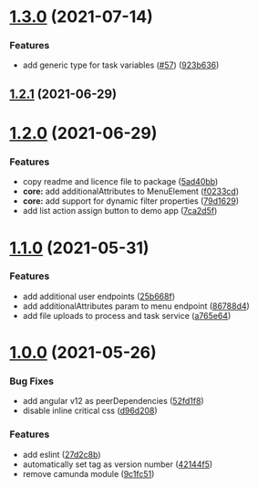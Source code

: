 # [1.3.0](https://github.com/umb/curo-frontend/compare/1.2.1...1.3.0) (2021-07-14)


### Features

* add generic type for task variables ([#57](https://github.com/umb/curo-frontend/issues/57)) ([923b636](https://github.com/umb/curo-frontend/commit/923b6364d852fa315ede424d90ae06e75fad32cb))



## [1.2.1](https://github.com/umb/curo-frontend/compare/1.2.0...1.2.1) (2021-06-29)



# [1.2.0](https://github.com/umb/curo-frontend/compare/1.1.0...1.2.0) (2021-06-29)


### Features

* copy readme and licence file to package ([5ad40bb](https://github.com/umb/curo-frontend/commit/5ad40bb82a2c5ad81fcbf931ce41d8faf1e001c7))
* **core:** add additionalAttributes to MenuElement ([f0233cd](https://github.com/umb/curo-frontend/commit/f0233cdc763c90414ed4f206b1675bd8eb8aa9de))
* **core:** add support for dynamic filter properties ([79d1629](https://github.com/umb/curo-frontend/commit/79d1629b538daae2e00c19ab44a6af8eb426649a))
* add list action assign button to demo app ([7ca2d5f](https://github.com/umb/curo-frontend/commit/7ca2d5fb241f4be4eb19efce18571fd27cf70972))



# [1.1.0](https://github.com/umb/curo-frontend/compare/1.0.0...1.1.0) (2021-05-31)


### Features

* add additional user endpoints ([25b668f](https://github.com/umb/curo-frontend/commit/25b668fe03bb24afa5ef118fcdcb30bd4be48201))
* add additionalAttributes param to menu endpoint ([86788d4](https://github.com/umb/curo-frontend/commit/86788d49124a7990ae37c5069c7b043846724fdc))
* add file uploads to process and task service ([a765e64](https://github.com/umb/curo-frontend/commit/a765e6479a7e5d1857bb07feebecc48f5d9a596c))



# [1.0.0](https://github.com/umb/curo-frontend/compare/0.0.20...1.0.0) (2021-05-26)


### Bug Fixes

* add angular v12 as peerDependencies ([52fd1f8](https://github.com/umb/curo-frontend/commit/52fd1f8fe5df5e684b72a8ccfcac426ad32a117b))
* disable inline critical css ([d96d208](https://github.com/umb/curo-frontend/commit/d96d208af82f037c05bde594481ef44f2a15529a))


### Features

* add eslint ([27d2c8b](https://github.com/umb/curo-frontend/commit/27d2c8b4ce9271133b7ac9e8f8f062869569d612))
* automatically set tag as version number ([42144f5](https://github.com/umb/curo-frontend/commit/42144f52614041f8f4220e0028b1cdabaf5dae0c))
* remove camunda module ([9c1fc51](https://github.com/umb/curo-frontend/commit/9c1fc5135940867076f99181676c75f1024e7958))



